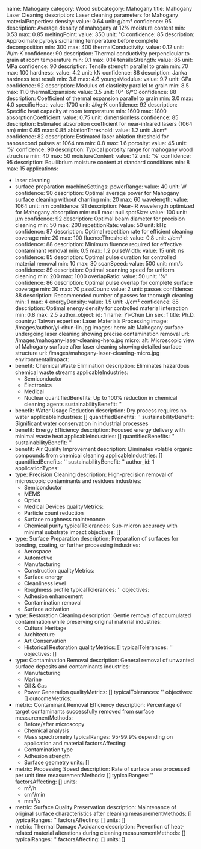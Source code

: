 name: Mahogany
category: Wood
subcategory: Mahogany
title: Mahogany Laser Cleaning
description: Laser cleaning parameters for Mahogany
materialProperties:
  density:
    value: 0.64
    unit: g/cm³
    confidence: 95
    description: Average density of mahogany at 12% moisture content
    min: 0.53
    max: 0.85
  meltingPoint:
    value: 350
    unit: °C
    confidence: 85
    description: Approximate pyrolysis/charring temperature before complete decomposition
    min: 300
    max: 400
  thermalConductivity:
    value: 0.12
    unit: W/m·K
    confidence: 90
    description: Thermal conductivity perpendicular to grain at room temperature
    min: 0.1
    max: 0.14
  tensileStrength:
    value: 85
    unit: MPa
    confidence: 90
    description: Tensile strength parallel to grain
    min: 70
    max: 100
  hardness:
    value: 4.2
    unit: kN
    confidence: 88
    description: Janka hardness test result
    min: 3.8
    max: 4.6
  youngsModulus:
    value: 9.7
    unit: GPa
    confidence: 92
    description: Modulus of elasticity parallel to grain
    min: 8.5
    max: 11.0
  thermalExpansion:
    value: 3.5
    unit: 10^-6/°C
    confidence: 88
    description: Coefficient of thermal expansion parallel to grain
    min: 3.0
    max: 4.0
  specificHeat:
    value: 1700
    unit: J/kg·K
    confidence: 92
    description: Specific heat capacity at room temperature
    min: 1600
    max: 1800
  absorptionCoefficient:
    value: 0.75
    unit: dimensionless
    confidence: 85
    description: Estimated absorption coefficient for near-infrared lasers (1064 nm)
    min: 0.65
    max: 0.85
  ablationThreshold:
    value: 1.2
    unit: J/cm²
    confidence: 82
    description: Estimated laser ablation threshold for nanosecond pulses at 1064
      nm
    min: 0.8
    max: 1.6
  porosity:
    value: 45
    unit: '%'
    confidence: 90
    description: Typical porosity range for mahogany wood structure
    min: 40
    max: 50
  moistureContent:
    value: 12
    unit: '%'
    confidence: 95
    description: Equilibrium moisture content at standard conditions
    min: 8
    max: 15
applications:
- laser cleaning
- surface preparation
machineSettings:
  powerRange:
    value: 40
    unit: W
    confidence: 90
    description: Optimal average power for Mahogany surface cleaning without charring
    min: 20
    max: 60
  wavelength:
    value: 1064
    unit: nm
    confidence: 91
    description: Near-IR wavelength optimized for Mahogany absorption
    min: null
    max: null
  spotSize:
    value: 100
    unit: μm
    confidence: 92
    description: Optimal beam diameter for precision cleaning
    min: 50
    max: 200
  repetitionRate:
    value: 50
    unit: kHz
    confidence: 87
    description: Optimal repetition rate for efficient cleaning coverage
    min: 20
    max: 100
  fluenceThreshold:
    value: 0.8
    unit: J/cm²
    confidence: 88
    description: Minimum fluence required for effective contaminant removal
    min: 0.5
    max: 1.2
  pulseWidth:
    value: 15
    unit: ns
    confidence: 85
    description: Optimal pulse duration for controlled material removal
    min: 10
    max: 30
  scanSpeed:
    value: 500
    unit: mm/s
    confidence: 89
    description: Optimal scanning speed for uniform cleaning
    min: 200
    max: 1000
  overlapRatio:
    value: 50
    unit: '%'
    confidence: 86
    description: Optimal pulse overlap for complete surface coverage
    min: 30
    max: 70
  passCount:
    value: 2
    unit: passes
    confidence: 88
    description: Recommended number of passes for thorough cleaning
    min: 1
    max: 4
  energyDensity:
    value: 1.5
    unit: J/cm²
    confidence: 85
    description: Optimal energy density for controlled material interaction
    min: 0.8
    max: 2.5
author_object:
  id: 1
  name: Yi-Chun Lin
  sex: f
  title: Ph.D.
  country: Taiwan
  expertise: Laser Materials Processing
  image: /images/author/yi-chun-lin.jpg
images:
  hero:
    alt: Mahogany surface undergoing laser cleaning showing precise contamination
      removal
    url: /images/mahogany-laser-cleaning-hero.jpg
  micro:
    alt: Microscopic view of Mahogany surface after laser cleaning showing detailed
      surface structure
    url: /images/mahogany-laser-cleaning-micro.jpg
environmentalImpact:
- benefit: Chemical Waste Elimination
  description: Eliminates hazardous chemical waste streams
  applicableIndustries:
  - Semiconductor
  - Electronics
  - Medical
  - Nuclear
  quantifiedBenefits: Up to 100% reduction in chemical cleaning agents
  sustainabilityBenefit: ''
- benefit: Water Usage Reduction
  description: Dry process requires no water
  applicableIndustries: []
  quantifiedBenefits: ''
  sustainabilityBenefit: Significant water conservation in industrial processes
- benefit: Energy Efficiency
  description: Focused energy delivery with minimal waste heat
  applicableIndustries: []
  quantifiedBenefits: ''
  sustainabilityBenefit: ''
- benefit: Air Quality Improvement
  description: Eliminates volatile organic compounds from chemical cleaning
  applicableIndustries: []
  quantifiedBenefits: ''
  sustainabilityBenefit: ''
author_id: 1
applicationTypes:
- type: Precision Cleaning
  description: High-precision removal of microscopic contaminants and residues
  industries:
  - Semiconductor
  - MEMS
  - Optics
  - Medical Devices
  qualityMetrics:
  - Particle count reduction
  - Surface roughness maintenance
  - Chemical purity
  typicalTolerances: Sub-micron accuracy with minimal substrate impact
  objectives: []
- type: Surface Preparation
  description: Preparation of surfaces for bonding, coating, or further processing
  industries:
  - Aerospace
  - Automotive
  - Manufacturing
  - Construction
  qualityMetrics:
  - Surface energy
  - Cleanliness level
  - Roughness profile
  typicalTolerances: ''
  objectives:
  - Adhesion enhancement
  - Contamination removal
  - Surface activation
- type: Restoration Cleaning
  description: Gentle removal of accumulated contamination while preserving original
    material
  industries:
  - Cultural Heritage
  - Architecture
  - Art Conservation
  - Historical Restoration
  qualityMetrics: []
  typicalTolerances: ''
  objectives: []
- type: Contamination Removal
  description: General removal of unwanted surface deposits and contaminants
  industries:
  - Manufacturing
  - Marine
  - Oil & Gas
  - Power Generation
  qualityMetrics: []
  typicalTolerances: ''
  objectives: []
outcomeMetrics:
- metric: Contaminant Removal Efficiency
  description: Percentage of target contaminants successfully removed from surface
  measurementMethods:
  - Before/after microscopy
  - Chemical analysis
  - Mass spectrometry
  typicalRanges: 95-99.9% depending on application and material
  factorsAffecting:
  - Contamination type
  - Adhesion strength
  - Surface geometry
  units: []
- metric: Processing Speed
  description: Rate of surface area processed per unit time
  measurementMethods: []
  typicalRanges: ''
  factorsAffecting: []
  units:
  - m²/h
  - cm²/min
  - mm²/s
- metric: Surface Quality Preservation
  description: Maintenance of original surface characteristics after cleaning
  measurementMethods: []
  typicalRanges: ''
  factorsAffecting: []
  units: []
- metric: Thermal Damage Avoidance
  description: Prevention of heat-related material alterations during cleaning
  measurementMethods: []
  typicalRanges: ''
  factorsAffecting: []
  units: []
